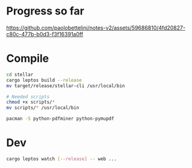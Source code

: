 # Progress so far

https://github.com/paolobettelini/notes-v2/assets/59686810/4fd20827-c80c-477b-b0d3-f3f16391a0ff

# Compile
```bash
cd stellar
cargo leptos build --release
mv target/release/stellar-cli /usr/local/bin

# Needed scripts
chmod +x scripts/*
mv scripts/* /usr/local/bin

pacman -S python-pdfminer python-pymupdf

```

# Dev
```bash
cargo leptos watch [--release] -- web ...
```